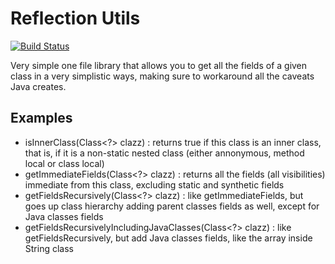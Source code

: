 Reflection Utils
===

[![Build Status](https://api.shippable.com/projects/53e77cda9d47409e0059b9ff/badge/master)](https://www.shippable.com/projects/53e77cda9d47409e0059b9ff)

Very simple one file library that allows you to get all the fields of a given class in a very simplistic ways, making sure to workaround all the caveats Java creates.

Examples
---

 * isInnerClass(Class<?> clazz) : returns true if this class is an inner class, that is, if it is a non-static nested class (either annonymous, method local or class local)
 * getImmediateFields(Class<?> clazz) : returns all the fields (all visibilities) immediate from this class, excluding static and synthetic fields
 * getFieldsRecursively(Class<?> clazz) : like getImmediateFields, but goes up class hierarchy adding parent classes fields as well, except for Java classes fields 
 * getFieldsRecursivelyIncludingJavaClasses(Class<?> clazz) : like getFieldsRecursively, but add Java classes fields, like the array inside String class
